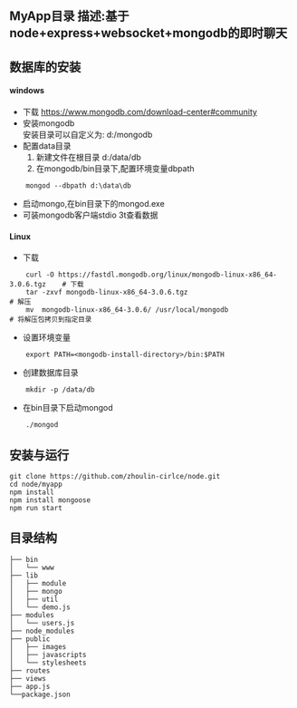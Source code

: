 
## MyApp目录 描述:基于node+express+websocket+mongodb的即时聊天

## 数据库的安装
#### windows
* 下载 https://www.mongodb.com/download-center#community
* 安装mongodb   
    安装目录可以自定义为: d:/mongodb
* 配置data目录  
  1. 新建文件在根目录 d:/data/db   
  2. 在mongodb/bin目录下,配置环境变量dbpath
```shell
    mongod --dbpath d:\data\db
```
* 启动mongo,在bin目录下的mongod.exe
* 可装mongodb客户端stdio 3t查看数据

#### Linux
* 下载
```shell
    curl -O https://fastdl.mongodb.org/linux/mongodb-linux-x86_64-3.0.6.tgz    # 下载
    tar -zxvf mongodb-linux-x86_64-3.0.6.tgz                                   # 解压
    mv  mongodb-linux-x86_64-3.0.6/ /usr/local/mongodb                         # 将解压包拷贝到指定目录
```
* 设置环境变量
```shell
    export PATH=<mongodb-install-directory>/bin:$PATH
```
* 创建数据库目录
```shell
    mkdir -p /data/db
```
* 在bin目录下启动mongod
```shell
    ./mongod
```
## 安装与运行

    git clone https://github.com/zhoulin-cirlce/node.git
    cd node/myapp
    npm install
    npm install mongoose
    npm run start
## 目录结构
```
├── bin                   
│   └── www
├── lib
│   ├── module
│   ├── mongo 
│   ├── util 
│   └── demo.js 
├── modules
│   └── users.js
├── node_modules
├── public
│   ├── images
│   ├── javascripts
│   └── stylesheets
├── routes
├── views
├── app.js
└──package.json
```
